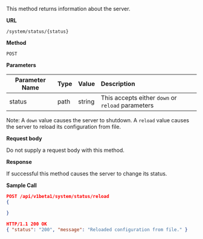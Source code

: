This method returns information about the server.

**URL**

`/system/status/{status}`

**Method**

`POST`

**Parameters**

| Parameter Name | Type   | Value | Description
| ---  | :--------- |  :--------- |  :--------- |
| status |  path | string | This accepts either `down` or `reload` parameters |

Note: A `down` value causes the server to shutdown. A `reload` value causes
the server to reload its configuration from file.

**Request body**

Do not supply a request body with this method.

**Response**

If successful this method causes the server to change its status.

**Sample Call**

```json
POST /api/v1beta1/system/status/reload
{

}

HTTP/1.1 200 OK
{ "status": "200", "message": "Reloaded configuration from file." }
```
